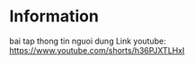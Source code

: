 # Information
bai tap thong tin nguoi dung
Link youtube: https://www.youtube.com/shorts/h36PJXTLHxI
